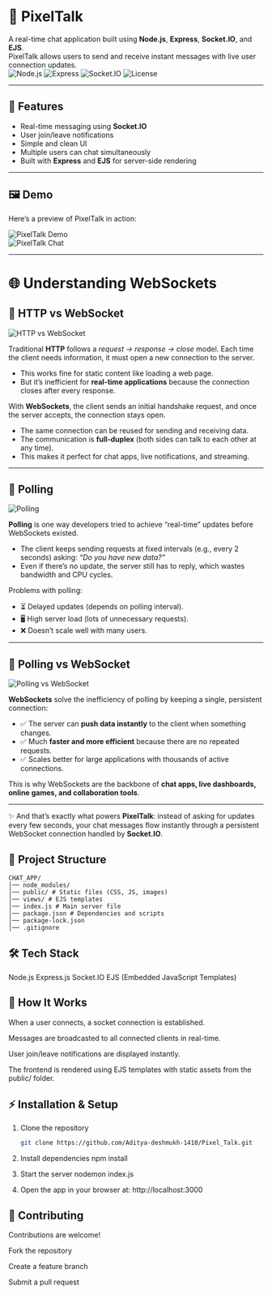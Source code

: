 # 💬 PixelTalk  
A real-time chat application built using **Node.js**, **Express**, **Socket.IO**, and **EJS**.  
PixelTalk allows users to send and receive instant messages with live user connection updates.  
![Node.js](https://img.shields.io/badge/Node.js-16.x-green)
![Express](https://img.shields.io/badge/Express.js-4.x-lightgrey)
![Socket.IO](https://img.shields.io/badge/Socket.IO-v4-blue)
![License](https://img.shields.io/badge/license-MIT-yellow)

---

## 🚀 Features
- Real-time messaging using **Socket.IO**  
- User join/leave notifications  
- Simple and clean UI  
- Multiple users can chat simultaneously  
- Built with **Express** and **EJS** for server-side rendering  

---

## 🖼️ Demo
Here’s a preview of PixelTalk in action:  

![PixelTalk Demo](/public/image1.png)  
![PixelTalk Chat](/public/image2.png)  

---

# 🌐 Understanding WebSockets

## 🔹 HTTP vs WebSocket  
![HTTP vs WebSocket](assets/img1.png)  

Traditional **HTTP** follows a *request → response → close* model. Each time the client needs information, it must open a new connection to the server.  
- This works fine for static content like loading a web page.  
- But it’s inefficient for **real-time applications** because the connection closes after every response.  

With **WebSockets**, the client sends an initial handshake request, and once the server accepts, the connection stays open.  
- The same connection can be reused for sending and receiving data.  
- The communication is **full-duplex** (both sides can talk to each other at any time).  
- This makes it perfect for chat apps, live notifications, and streaming.  

---

## 🔹 Polling  
![Polling](assets/img2.png)  

**Polling** is one way developers tried to achieve “real-time” updates before WebSockets existed.  
- The client keeps sending requests at fixed intervals (e.g., every 2 seconds) asking: *“Do you have new data?”*  
- Even if there’s no update, the server still has to reply, which wastes bandwidth and CPU cycles.  

Problems with polling:  
- ⏳ Delayed updates (depends on polling interval).  
- 🖥️ High server load (lots of unnecessary requests).  
- ❌ Doesn’t scale well with many users.  

---

## 🔹 Polling vs WebSocket  
![Polling vs WebSocket](assets/img3.png)  

**WebSockets** solve the inefficiency of polling by keeping a single, persistent connection:  
- ✅ The server can **push data instantly** to the client when something changes.  
- ✅ Much **faster and more efficient** because there are no repeated requests.  
- ✅ Scales better for large applications with thousands of active connections.  

This is why WebSockets are the backbone of **chat apps, live dashboards, online games, and collaboration tools**.  

---

✨ And that’s exactly what powers **PixelTalk**: instead of asking for updates every few seconds, your chat messages flow instantly through a persistent WebSocket connection handled by **Socket.IO**.  


## 📂 Project Structure
```
CHAT_APP/
│── node_modules/
│── public/ # Static files (CSS, JS, images)
│── views/ # EJS templates
│── index.js # Main server file
│── package.json # Dependencies and scripts
│── package-lock.json
│── .gitignore
```

## 🛠️ Tech Stack

Node.js
Express.js
Socket.IO
EJS (Embedded JavaScript Templates)

## 📌 How It Works

When a user connects, a socket connection is established.

Messages are broadcasted to all connected clients in real-time.

User join/leave notifications are displayed instantly.

The frontend is rendered using EJS templates with static assets from the public/ folder.

## ⚡ Installation & Setup
1. Clone the repository  
   ```bash
   git clone https://github.com/Aditya-deshmukh-1410/Pixel_Talk.git

2. Install dependencies
    npm install   

3. Start the server
   nodemon index.js

4. Open the app in your browser at:
    http://localhost:3000


## 🤝 Contributing

Contributions are welcome!

Fork the repository

Create a feature branch

Submit a pull request
